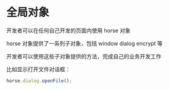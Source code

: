 # 全局对象

开发者可以在任何自己开发的页面内使用 horse 对象

horse 对象提供了一系列子对象，包括 window dialog encrypt 等

开发者可以使用这些子对象提供的方法，完成自己的业务开发工作

比如显示打开文件对话框：

```javascript
horse.dialog.openFile();
```
